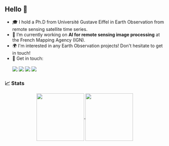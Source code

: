 ## Hello 👋

- :mortar_board: I hold a Ph.D from Université Gustave Eiffel in Earth Observation from remote sensing satellite time series.
- :seedling: I’m currently working on **AI for remote sensing image processing** at the French Mapping Agency (IGN).
- :earth_africa: I'm interested in any Earth Observation projects! Don't hesitate to get in touch!
- :link: Get in touch: <br><br>
<a href="https://fr.linkedin.com/in/agarioud" target="_blank"><img src="https://img.shields.io/badge/LinkedIn-0077B5?style=for-the-badge&logo=linkedin&logoColor=white" /></a>
<a href="https://www.researchgate.net/profile/Anatol-Garioud" target="_blank"><img src="https://img.shields.io/badge/Research_Gate-00CCBB.svg?&style=for-the-badge&logo=ResearchGate&logoColor=white" /></a>
<a href="https://scholar.google.fr/citations?user=6c9QX2AAAAAJ&hl=fr" target="_blank"><img src="https://img.shields.io/badge/Google_Scholar-4285F4?style=for-the-badge&logo=google-scholar&logoColor=white" /></a>
<a href="https://orcid.org/0000-0003-2944-7335" target="_blank"><img src="https://img.shields.io/badge/orcid-A6CE39?style=for-the-badge&logo=orcid&logoColor=white" /></a>






### 📈 Stats
<center>
<a href="https://github.com/agarioud">
    <img align="center" height="150px" src="https://github-readme-stats-git-masterorgs-github-readme-stats-team.vercel.app/api?username=agarioud&&include_orgs=true&theme=onedark&show_icons=true" />
</a>

<a href="https://github.com/anuraghazra/github-readme-stats">
  <img align="center" height="150px" src="http://github-readme-streak-stats.herokuapp.com?user=agarioud&&include_orgs=true&theme=onedark&date_format=M%20j%5B%2C%20Y%5D&ring=B26E42" />
</a>

    
    
</center>

